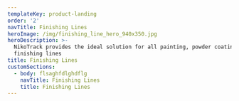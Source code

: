```yaml
---
templateKey: product-landing
order: '2'
navTitle: Finishing Lines
heroImage: /img/finishing_line_hero_940x350.jpg
heroDescription: >-
  NikoTrack provides the ideal solution for all painting, powder coating and
  finishing lines
title: Finishing Lines
customSections:
  - body: flsaghfdlghdflg
    navTitle: Finishing Lines
    title: Finishing Lines
---
```


